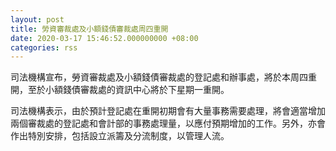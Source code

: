 ```yaml
---
layout: post
title: 勞資審裁處及小額錢債審裁處周四重開
date: 2020-03-17 15:46:52.000000000 +08:00
categories: rss
---
```


司法機構宣布，勞資審裁處及小額錢債審裁處的登記處和辦事處，將於本周四重開，至於小額錢債審裁處的資訊中心將於下星期一重開。
 
司法機構表示，由於預計登記處在重開初期會有大量事務需要處理，將會適當增加兩個審裁處的登記處和會計部的事務處理量，以應付預期增加的工作。另外，亦會作出特別安排，包括設立派籌及分流制度，以管理人流。
